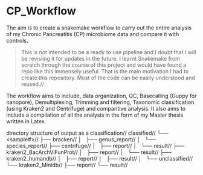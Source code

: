 # CP_Workflow
The aim is to create a snakemake workflow to carry out the entire analysis of my Chronic Pancreatitis (CP) microbiome data and compare it with controls. 
> This is not intended to be a ready to use pipeline and I doubt that I will be revisiing it for updates in the future. I learnt Snakemake from scratch through the course of this project and would have found a repo like this immensely useful. That is the main motivation I had to create this repository. Most of the code can be easily understood and reused.//

The workflow aims to include, data organization, QC, Basecalling (Guppy for nanopore), Demultiplexing, Trimming and filtering, Taxonomic classification (using Kraken2 and Centrifuge) and comparitive analysis.
It also aims to include a compilation of all the analysis in the form of my Master thesis written in Latex.

directory structure of output as a classification//
classified//
└── <sample#>//
    ├── bracken//
    │   ├── genus_report//
    │   └── species_report//
    ├── centrifuge//
    │   ├── report//
    │   └── result//
    ├── kraken2_BacArchViFunProt//
    │   ├── report//
    │   └── result//
    ├── kraken2_humandb//
    │   ├── report//
    │   ├── result//
    │   └── unclassified//
    └── kraken2_Minidb//
        ├── report//
        └── result//
